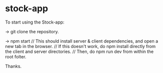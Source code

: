# stock-app

To start using the Stock-app:

-> git clone the repository.

-> npm start
// This should install server & client dependencies, and open a new tab in the browser. 
// If this doesn't work, do npm install directly from the client and server directories. 
// Then, do npm run dev from within the root folter.

Thanks.
